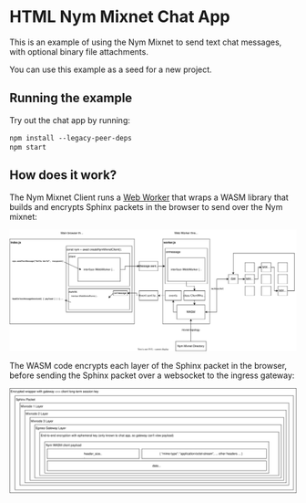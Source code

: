 # HTML Nym Mixnet Chat App

This is an example of using the Nym Mixnet to send text chat messages, with optional binary file attachments.

You can use this example as a seed for a new project.

## Running the example

Try out the chat app by running:

```
npm install --legacy-peer-deps
npm start
```

## How does it work?

The Nym Mixnet Client runs a [Web Worker](https://developer.mozilla.org/en-US/docs/Web/API/Web_Workers_API) that wraps
a WASM library that builds and encrypts Sphinx packets in the browser to send over the Nym mixnet:

![Sphinx packet](../docs/worker.svg)

The WASM code encrypts each layer of the Sphinx packet in the browser, before sending the Sphinx packet over a websocket to the ingress gateway:

![Sphinx packet](../docs/sphinx.svg)



